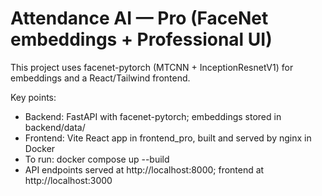 # Attendance AI — Pro (FaceNet embeddings + Professional UI)
This project uses facenet-pytorch (MTCNN + InceptionResnetV1) for embeddings and a React/Tailwind frontend.

Key points:
- Backend: FastAPI with facenet-pytorch; embeddings stored in backend/data/
- Frontend: Vite React app in frontend_pro, built and served by nginx in Docker
- To run: docker compose up --build
- API endpoints served at http://localhost:8000; frontend at http://localhost:3000

